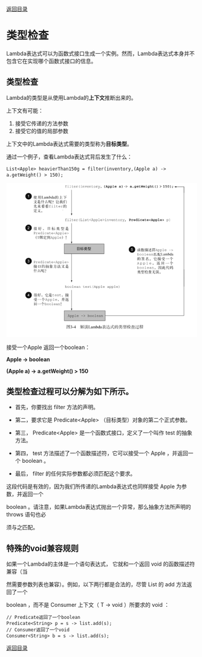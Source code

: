 [返回目录](/README.md)

# 类型检查

Lambda表达式可以为函数式接口生成一个实例。然而，Lambda表达式本身并不包含它在实现哪个函数式接口的信息。

## 类型检查

Lambda的类型是从使用Lambda的**上下文**推断出来的。

上下文有可能：

1. 接受它传递的方法参数
2. 接受它的值的局部参数

上下文中的Lambda表达式需要的类型称为**目标类型**。

通过一个例子，查看Lambda表达式背后发生了什么：

```
List<Apple> heavierThan150g = filter(inventory,(Apple a) -> a.getWeight() > 150);
```

![](../assets/import07.png)

接受一个Apple 返回一个boolean：

**Apple -&gt; boolean**

**\(Apple a\) -&gt; a.getWeight\(\) &gt; 150**

## 类型检查过程可以分解为如下所示。

* 首先，你要找出 filter 方法的声明。

* 第二，要求它是 Predicate&lt;Apple&gt; （目标类型）对象的第二个正式参数。

* 第三， Predicate&lt;Apple&gt; 是一个函数式接口，定义了一个叫作 test 的抽象方法。

* 第四， test 方法描述了一个函数描述符，它可以接受一个 Apple ，并返回一个 boolean 。

* 最后， filter 的任何实际参数都必须匹配这个要求。

这段代码是有效的，因为我们所传递的Lambda表达式也同样接受 Apple 为参数，并返回一个

boolean 。请注意，如果Lambda表达式抛出一个异常，那么抽象方法所声明的 throws 语句也必

须与之匹配。

## 特殊的void兼容规则

如果一个Lambda的主体是一个语句表达式， 它就和一个返回 void 的函数描述符兼容（当

然需要参数列表也兼容）。例如，以下两行都是合法的，尽管 List 的 add 方法返回了一个

boolean ，而不是 Consumer 上下文（ T -&gt; void ）所要求的 void ：

```
// Predicate返回了一个boolean
Predicate<String> p = s -> list.add(s);
// Consumer返回了一个void
Consumer<String> b = s -> list.add(s);
```

[返回目录](#)

